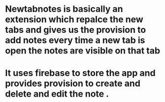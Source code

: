 # Newtabnotes is basically an extension which repalce the new tabs and gives us the provision to add notes every time a new tab is open the notes are visible on that tab 
# It uses firebase to store the app and provides provision to create and delete and edit the note . 
